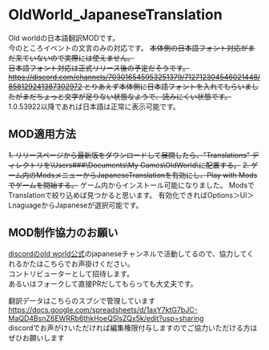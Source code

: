 # OldWorld_JapaneseTranslation

Old worldの日本語翻訳MODです。  
今のところイベントの文言のみの対応です。
~~本体側の日本語フォント対応がまだ来ていないので実際には使えません。  
日本語フォント対応は正式リリース後の予定だそうです。  
https://discord.com/channels/703016545953251379/712712304546021448/858129241387302972
とりあえず本体側に日本語フォントを入れてもらいましたがまだちょっと文字が足りない状態なようで、読みにくい状態です。~~
1.0.53922以降であれば日本語は正常に表示可能です。

## MOD適用方法
~~1. リリースページから最新版をダウンロードして展開したら、"Translations" ディレクトリを\Users\###\Documents\My Games\OldWorld\に配置する。~~
~~2. ゲーム内のModsメニューからJapaneseTranslationを有効にし、Play with Modsでゲームを開始する。~~
ゲーム内からインストール可能になりました。
ModsでTranslationで絞り込めば見つかると思います。
有効化できればOptions＞UI＞LnaguageからJapaneseが選択可能です。

## MOD制作協力のお願い
[discordのold world公式](https://discord.gg/MGKFes3UM9)のjapaneseチャンネルで活動してるので、協力してくれるかたはこちらでお声掛けください。  
コントリビューターとして招待します。  
あるいはフォークして直接PRだしてもらっても大丈夫です。

翻訳データはこちらのスプシで管理しています  
https://docs.google.com/spreadsheets/d/1axY7ktG7bJC-MaQD4BsnZ6EWRRb6thkHoeQSlsZQx5k/edit?usp=sharing  
discordでお声がけいただければ編集権限付与しますのでご協力いただける方はぜひお願いします

